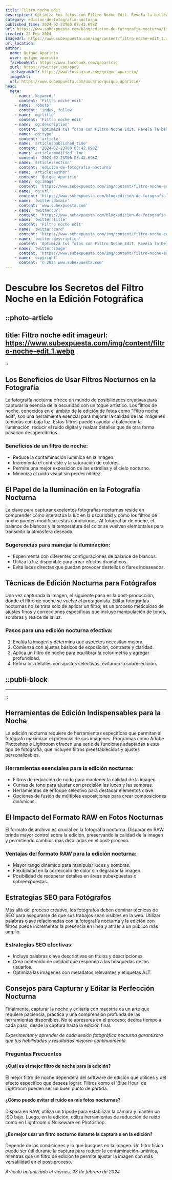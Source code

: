 ```yaml
---
title: Filtro noche edit
description: Optimiza tus fotos con Filtro Noche Edit. Revela la belleza oculta en la oscuridad con herramientas profesionales de fácil uso.
category: edicion-de-fotografia-nocturna
published_time: 2024-02-23T00:08:42.698Z
url: https://www.subexpuesta.com/blog/edicion-de-fotografia-nocturna/filtro-noche-edit
created: 23 Feb 2024
imageUrl: https://www.subexpuesta.com/img/content/filtro-noche-edit_1.webp
url_location:
author:
  name: Quique Aparicio
  user: quique_aparicio
  facebookUrl: https://www.facebook.com/qaparicio
  xUrl: https://twitter.com/eac9
  instagramUrl: https://www.instagram.com/quique_aparicio/
  imageUrl: 
  url: https://www.subexpuesta.com/usuario/quique_aparicio/
head:
  meta:
    - name: 'keywords'
      content: 'Filtro noche edit'
    - name: 'robots'
      content: 'index, follow'
    - name: 'og:title'
      content: 'Filtro noche edit'
    - name: 'og:description'
      content: 'Optimiza tus fotos con Filtro Noche Edit. Revela la belleza oculta en la oscuridad con herramientas profesionales de fácil uso.'
    - name: 'og:type'
      content: 'article'
    - name: 'article:published_time'
      content: '2024-02-23T00:08:42.698Z'
    - name: 'article:modified_time'
      content: '2024-02-23T00:08:42.698Z'
    - name: 'article:section'
      content: 'edicion-de-fotografia-nocturna'
    - name: 'article:author'
      content: 'Quique Aparicio'
    - name: 'og:image'
      content: 'https://www.subexpuesta.com/img/content/filtro-noche-edit_1.webp'
    - name: 'og:url'
      content: 'https://www.subexpuesta.com/blog/edicion-de-fotografia-nocturna/filtro-noche-edit'
    - name: 'twitter:domain'
      content: 'www.subexpuesta.com'
    - name: 'twitter:url'
      content: 'https://www.subexpuesta.com/blog/edicion-de-fotografia-nocturna/filtro-noche-edit'
    - name: 'twitter:title'
      content: 'Filtro noche edit'
    - name: 'twitter:card'
      content: 'https://www.subexpuesta.com/img/content/filtro-noche-edit_1.webp'
    - name: 'twitter:description'
      content: 'Optimiza tus fotos con Filtro Noche Edit. Revela la belleza oculta en la oscuridad con herramientas profesionales de fácil uso.'
    - name: 'twitter:image'
      content: 'https://www.subexpuesta.com/img/content/filtro-noche-edit_1.webp'
    - name: 'copyright'
      content: '© 2024 www.subexpuesta.com'
---
```

# Descubre los Secretos del Filtro Noche en la Edición Fotográfica


::photo-article
---
title: Filtro noche edit
imageurl: https://www.subexpuesta.com/img/content/filtro-noche-edit_1.webp
---
::


## Los Beneficios de Usar Filtros Nocturnos en la Fotografía
La fotografía nocturna ofrece un mundo de posibilidades creativas para capturar la esencia de la oscuridad con un toque artístico. Los filtros de noche, conocidos en el ámbito de la edición de fotos como "Filtro noche edit", son una herramienta esencial para mejorar la calidad de las imágenes tomadas con baja luz. Estos filtros pueden ayudar a balancear la iluminación, reducir el ruido digital y realzar detalles que de otra forma pasarían desapercibidos.

### Beneficios de un filtro de noche:
- Reduce la contaminación lumínica en la imagen.
- Incrementa el contraste y la saturación de colores.
- Permite una mejor exposición de las estrellas y el cielo nocturno.
- Minimiza el ruido visual sin perder nitidez.

## El Papel de la Iluminación en la Fotografía Nocturna
La clave para capturar excelentes fotografías nocturnas reside en comprender cómo interactúa la luz en la oscuridad y cómo los filtros de noche pueden modificar estas condiciones. Al fotografiar de noche, el balance de blancos y la temperatura del color se vuelven elementales para transmitir la atmósfera deseada.

### Sugerencias para manejar la iluminación:
- Experimenta con diferentes configuraciones de balance de blancos.
- Utiliza la luz disponible para crear efectos dramáticos.
- Evita luces directas que puedan provocar destellos o flares indeseados.

## Técnicas de Edición Nocturna para Fotógrafos
Una vez capturada la imagen, el siguiente paso es la post-producción, donde el filtro de noche se vuelve el protagonista. Editar fotografías nocturnas no se trata solo de aplicar un filtro; es un proceso meticuloso de ajustes finos y correcciones específicas que incluye manipulación de tonos, sombras y realce de la luz.

### Pasos para una edición nocturna efectiva:
1. Evalúa la imagen y determina qué aspectos necesitan mejora.
2. Comienza con ajustes básicos de exposición, contraste y claridad.
3. Aplica un filtro de noche para equilibrar la colorimetría y agregar profundidad.
4. Refina los detalles con ajustes selectivos, evitando la sobre-edición.


  ::publi-block
  ---
  ---
  ::
  
  
## Herramientas de Edición Indispensables para la Noche
La edición nocturna requiere de herramientas específicas que permitan al fotógrafo maximizar el potencial de sus imágenes. Programas como Adobe Photoshop o Lightroom ofrecen una serie de funciones adaptadas a este tipo de fotografía, que incluyen filtros preestablecidos y ajustes personalizables.

### Herramientas esenciales para la edición nocturna:
- Filtros de reducción de ruido para mantener la calidad de la imagen.
- Curvas de tono para ajustar con precisión las luces y las sombras.
- Herramientas de enfoque selectivo para destacar elementos clave.
- Opciones de fusión de múltiples exposiciones para crear composiciones dinámicas.

## El Impacto del Formato RAW en Fotos Nocturnas
El formato de archivo es crucial en la fotografía nocturna. Disparar en RAW brinda mayor control sobre la edición, preservando la calidad de la imagen y permitiendo cambios más detallados en el post-proceso.

### Ventajas del formato RAW para la edición nocturna:
- Mayor rango dinámico para manipular luces y sombras.
- Flexibilidad en la corrección de color sin degradar la imagen.
- Posibilidad de recuperar detalles en áreas subexpuestas o sobreexpuestas.

## Estrategias SEO para Fotógrafos
Más allá del proceso creativo, los fotógrafos deben dominar técnicas de SEO para asegurarse de que sus trabajos sean visibles en la web. Utilizar palabras clave relacionadas con la fotografía nocturna y la edición con filtros puede incrementar la presencia en línea y atraer a un público más amplio.

### Estrategias SEO efectivas:
- Incluye palabras clave descriptivas en títulos y descripciones.
- Crea contenido de calidad que responda a las búsquedas de los usuarios.
- Optimiza las imágenes con metadatos relevantes y etiquetas ALT.

## Consejos para Capturar y Editar la Perfección Nocturna
Finalmente, capturar la noche y editarla con maestría es un arte que requiere paciencia, práctica y una comprensión profunda de las herramientas disponibles. No te apresures en el proceso; dedica tiempo a cada paso, desde la captura hasta la edición final.

*Experimentar y aprender de cada sesión fotográfica nocturna garantizará que tus habilidades y resultados mejoren continuamente.*

### Preguntas Frecuentes

#### ¿Cuál es el mejor filtro de noche para la edición?
El mejor filtro de noche dependerá del software de edición que utilices y del efecto específico que desees lograr. Filtros como el 'Blue Hour' de Lightroom pueden ser un buen punto de partida.

#### ¿Cómo puedo evitar el ruido en mis fotos nocturnas?
Dispara en RAW, utiliza un trípode para estabilizar la cámara y mantén un ISO bajo. Luego, en la edición, utiliza herramientas de reducción de ruido como en Lightroom o Noiseware en Photoshop.

#### ¿Es mejor usar un filtro nocturno durante la captura o en la edición?
Depende de las condiciones y lo que busques en la imagen. Un filtro físico puede ser útil durante la captura para reducir la contaminación lumínica, mientras que un filtro de edición te permite ajustar la imagen con más versatilidad en el post-proceso.

_Artículo actualizado el viernes, 23 de febrero de 2024_